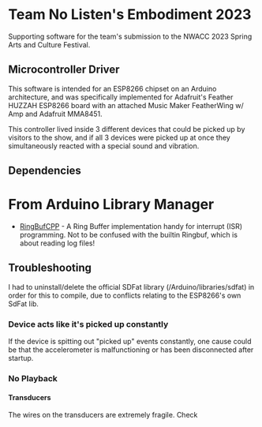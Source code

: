 # Team No Listen's Embodiment 2023
Supporting software for the team's submission to the NWACC 2023 Spring Arts and Culture Festival.

## Microcontroller Driver
This software is intended for an ESP8266 chipset on an Arduino architecture, and was specifically
implemented for Adafruit's Feather HUZZAH ESP8266 board with an attached Music Maker FeatherWing w/ Amp and Adafruit MMA8451.

This controller lived inside 3 different devices that could be picked up by visitors to the show,
and if all 3 devices were picked up at once they simultaneously reacted with a special sound and vibration.


## Dependencies
# From Arduino Library Manager
* [RingBufCPP](https://github.com/wizard97/Embedded_RingBuf_CPP) - A Ring Buffer implementation handy for interrupt (ISR) programming.  Not to be confused with the builtin Ringbuf, which is about reading log files!

## Troubleshooting

I had to uninstall/delete the official SDFat library (<MYDOCS>/Arduino/libraries/sdfat) in order for this to compile, due to conflicts relating to the ESP8266's own SdFat lib.

### Device acts like it's picked up constantly

If the device is spitting out "picked up" events constantly, one cause could be that the accelerometer is malfunctioning or has been disconnected after startup.

### No Playback

#### Transducers
The wires on the transducers are extremely fragile.  Check  
